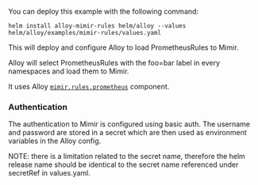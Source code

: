 You can deploy this example with the following command:

```
helm install alloy-mimir-rules helm/alloy --values helm/alloy/examples/mimir-rules/values.yaml
```

This will deploy and configure Alloy to load PrometheusRules to Mimir.

Alloy will select PrometheusRules with the foo=bar label in every namespaces and load them to Mimir.

It uses Alloy [`mimir.rules.prometheus`](https://grafana.com/docs/alloy/latest/reference/components/mimir/mimir.rules.kubernetes) component.

### Authentication

The authentication to Mimir is configured using basic auth. The username and password are stored in a secret which are then used as environment variables in the Alloy config.

NOTE: there is a limitation related to the secret name, therefore the helm release name should be identical to the secret name referenced under secretRef in values.yaml.
